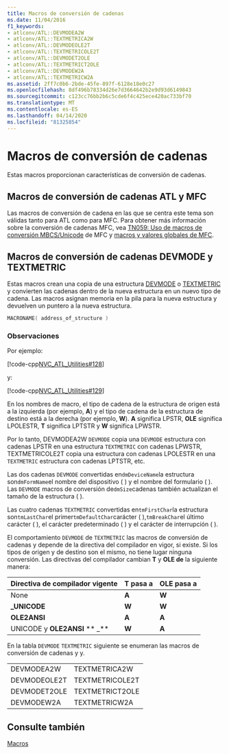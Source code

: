 ```yaml
---
title: Macros de conversión de cadenas
ms.date: 11/04/2016
f1_keywords:
- atlconv/ATL::DEVMODEA2W
- atlconv/ATL::TEXTMETRICA2W
- atlconv/ATL::DEVMODEOLE2T
- atlconv/ATL::TEXTMETRICOLE2T
- atlconv/ATL::DEVMODET2OLE
- atlconv/ATL::TEXTMETRICT2OLE
- atlconv/ATL::DEVMODEW2A
- atlconv/ATL::TEXTMETRICW2A
ms.assetid: 2ff7c0b6-2bde-45fe-897f-6128e18e0c27
ms.openlocfilehash: 8df496b78334d26e7d3664642b2e9d93d6149843
ms.sourcegitcommit: c123cc76bb2b6c5cde6f4c425ece420ac733bf70
ms.translationtype: MT
ms.contentlocale: es-ES
ms.lasthandoff: 04/14/2020
ms.locfileid: "81325854"
---
```

# <a name="string-conversion-macros"></a>Macros de conversión de cadenas

Estas macros proporcionan características de conversión de cadenas.

## <a name="atl-and-mfc-string-conversion-macros"></a><a name="atl_and_mfc_string_conversion_macros"></a>Macros de conversión de cadenas ATL y MFC

Las macros de conversión de cadena en las que se centra este tema son válidas tanto para ATL como para MFC. Para obtener más información sobre la conversión de cadenas MFC, vea [TN059: Uso de macros de conversión MBCS/Unicode](../../mfc/tn059-using-mfc-mbcs-unicode-conversion-macros.md) de MFC y [macros y valores globales de MFC](../../mfc/reference/mfc-macros-and-globals.md).

## <a name="devmode-and-textmetric-string-conversion-macros"></a><a name="devmode_and_textmetric_string_conversion_macros"></a>Macros de conversión de cadenas DEVMODE y TEXTMETRIC

Estas macros crean una copia de una estructura [DEVMODE](/windows/win32/api/wingdi/ns-wingdi-devmodea) o [TEXTMETRIC](/windows/win32/api/wingdi/ns-wingdi-textmetricw) y convierten las cadenas dentro de la nueva estructura en un nuevo tipo de cadena. Las macros asignan memoria en la pila para la nueva estructura y devuelven un puntero a la nueva estructura.

```cpp
MACRONAME( address_of_structure )
```

### <a name="remarks"></a>Observaciones

Por ejemplo:

[!code-cpp[NVC_ATL_Utilities#128](../../atl/codesnippet/cpp/string-conversion-macros_1.cpp)]

y:

[!code-cpp[NVC_ATL_Utilities#129](../../atl/codesnippet/cpp/string-conversion-macros_2.cpp)]

En los nombres de macro, el tipo de cadena de la estructura de origen está a la izquierda (por ejemplo, **A**) y el tipo de cadena de la estructura de destino está a la derecha (por ejemplo, **W**). **A** significa LPSTR, **OLE** significa LPOLESTR, **T** significa LPTSTR y **W** significa LPWSTR.

Por lo tanto, DEVMODEA2W `DEVMODE` copia una `DEVMODE` estructura con cadenas LPSTR en una estructura `TEXTMETRIC` con cadenas LPWSTR, TEXTMETRICOLE2T copia una estructura con cadenas LPOLESTR en una `TEXTMETRIC` estructura con cadenas LPTSTR, etc.

Las dos cadenas `DEVMODE` convertidas en`dmDeviceName`la estructura son`dmFormName`el nombre del dispositivo ( ) y el nombre del formulario ( ). Las `DEVMODE` macros de conversión de`dmSize`cadenas también actualizan el tamaño de la estructura ( ).

Las cuatro cadenas `TEXTMETRIC` convertidas en`tmFirstChar`la estructura son`tmLastChar`el primer`tmDefaultChar`carácter ( ),`tmBreakChar`el último carácter ( ), el carácter predeterminado ( ) y el carácter de interrupción ( ).

El comportamiento `DEVMODE` de `TEXTMETRIC` las macros de conversión de cadenas y depende de la directiva del compilador en vigor, si existe. Si los tipos de origen y de destino son el mismo, no tiene lugar ninguna conversión. Las directivas del compilador cambian **T** y **OLE de** la siguiente manera:

|Directiva de compilador vigente|T pasa a|OLE pasa a|
|----------------------------------|---------------|-----------------|
|None|**A**|**W**|
|**\_UNICODE**|**W**|**W**|
|**OLE2ANSI**|**A**|**A**|
|UNICODE y **OLE2ANSI** ** \_**|**W**|**A**|

En la tabla `DEVMODE` `TEXTMETRIC` siguiente se enumeran las macros de conversión de cadenas y y.

|||
|-|-|
|DEVMODEA2W|TEXTMETRICA2W|
|DEVMODEOLE2T|TEXTMETRICOLE2T|
|DEVMODET2OLE|TEXTMETRICT2OLE|
|DEVMODEW2A|TEXTMETRICW2A|

## <a name="see-also"></a>Consulte también

[Macros](../../atl/reference/atl-macros.md)
